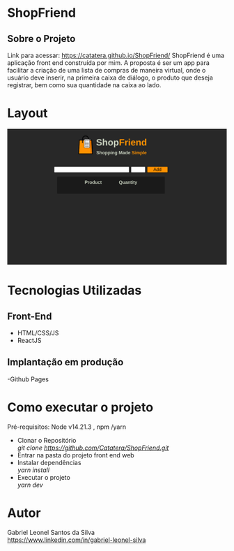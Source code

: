 # ShopFriend

## Sobre o Projeto
Link para acessar: https://catatera.github.io/ShopFriend/
ShopFriend é uma aplicação front end construída por mim. A proposta é ser um app para facilitar a criação de uma lista de compras de maneira virtual, onde o usuário deve inserir, na primeira caixa de diálogo, o produto que deseja registrar, bem como sua quantidade na caixa ao lado.

# Layout
![Web](https://github.com/Catatera/ShopFriend/blob/main/docs/assets/layoutShopFriend.png)
# Tecnologias Utilizadas

## Front-End

- HTML/CSS/JS
- ReactJS

## Implantação em produção

-Github Pages

# Como executar o projeto

 Pré-requisitos: Node v14.21.3 , npm  /yarn
 
- Clonar o Repositório <br>
  _git clone https://github.com/Catatera/ShopFriend.git_ 
- Entrar na pasta do projeto front end web 
- Instalar dependências <br>
  _yarn install_ 
- Executar o projeto<br>
  _yarn dev_

# Autor

Gabriel Leonel Santos da Silva  
https://www.linkedin.com/in/gabriel-leonel-silva
